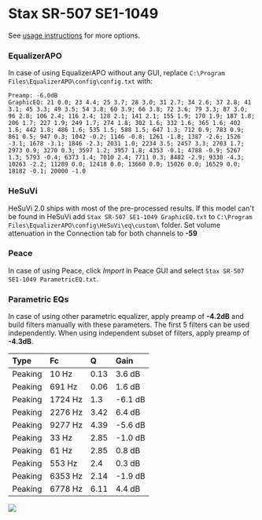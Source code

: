 # Stax SR-507 SE1-1049
See [usage instructions](https://github.com/jaakkopasanen/AutoEq#usage) for more options.

### EqualizerAPO
In case of using EqualizerAPO without any GUI, replace `C:\Program Files\EqualizerAPO\config\config.txt`
with:
```
Preamp: -6.0dB
GraphicEQ: 21 0.0; 23 4.4; 25 3.7; 28 3.0; 31 2.7; 34 2.6; 37 2.8; 41 3.1; 45 3.3; 49 3.5; 54 3.8; 60 3.9; 66 3.8; 72 3.6; 79 3.3; 87 3.0; 96 2.8; 106 2.4; 116 2.4; 128 2.1; 141 2.1; 155 1.9; 170 1.9; 187 1.8; 206 1.7; 227 1.9; 249 1.7; 274 1.8; 302 1.6; 332 1.6; 365 1.6; 402 1.6; 442 1.8; 486 1.6; 535 1.5; 588 1.5; 647 1.3; 712 0.9; 783 0.9; 861 0.5; 947 0.3; 1042 -0.2; 1146 -0.8; 1261 -1.8; 1387 -2.6; 1526 -3.1; 1678 -3.1; 1846 -2.3; 2031 1.0; 2234 3.5; 2457 3.3; 2703 1.7; 2973 0.9; 3270 0.3; 3597 1.2; 3957 1.8; 4353 -0.1; 4788 -0.9; 5267 1.3; 5793 -0.4; 6373 1.4; 7010 2.4; 7711 0.3; 8482 -2.9; 9330 -4.3; 10263 -2.2; 11289 0.0; 12418 0.0; 13660 0.0; 15026 0.0; 16529 0.0; 18182 -0.1; 20000 -1.0
```

### HeSuVi
HeSuVi 2.0 ships with most of the pre-processed results. If this model can't be found in HeSuVi add
`Stax SR-507 SE1-1049 GraphicEQ.txt` to `C:\Program Files\EqualizerAPO\config\HeSuVi\eq\custom\` folder.
Set volume attenuation in the Connection tab for both channels to **-59**

### Peace
In case of using Peace, click *Import* in Peace GUI and select `Stax SR-507 SE1-1049 ParametricEQ.txt`.

### Parametric EQs
In case of using other parametric equalizer, apply preamp of **-4.2dB** and build filters manually
with these parameters. The first 5 filters can be used independently.
When using independent subset of filters, apply preamp of **-4.3dB**.

| Type    | Fc      |    Q | Gain    |
|:--------|:--------|:-----|:--------|
| Peaking | 10 Hz   | 0.13 | 3.6 dB  |
| Peaking | 691 Hz  | 0.06 | 1.6 dB  |
| Peaking | 1724 Hz | 1.3  | -6.1 dB |
| Peaking | 2276 Hz | 3.42 | 6.4 dB  |
| Peaking | 9277 Hz | 4.39 | -5.6 dB |
| Peaking | 33 Hz   | 2.85 | -1.0 dB |
| Peaking | 61 Hz   | 2.85 | 0.8 dB  |
| Peaking | 553 Hz  | 2.4  | 0.3 dB  |
| Peaking | 6353 Hz | 2.14 | -1.9 dB |
| Peaking | 6778 Hz | 6.11 | 4.4 dB  |

![](https://raw.githubusercontent.com/jaakkopasanen/AutoEq/master/results/innerfidelity/sbaf-serious/Stax%20SR-507%20SE1-1049/Stax%20SR-507%20SE1-1049.png)